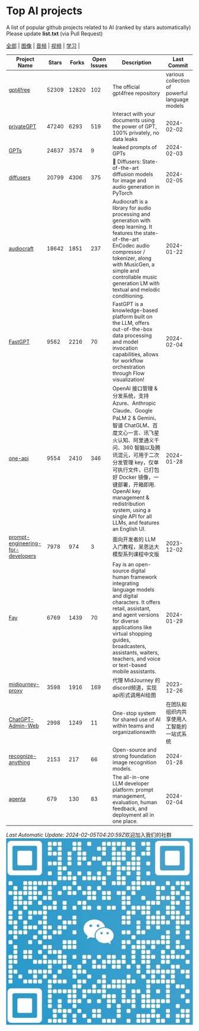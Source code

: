 # Top AI projects
A list of popular github projects related to AI (ranked by stars automatically)
Please update **list.txt** (via Pull Request)

<a href="./README.md">全部</a> |   <a href="./READMEpicture.md">图像</a> |   <a href="./READMEaudio.md">音频</a> | <a href="./READMEvideo.md">视频</a> | <a href="./READMElearn.md">学习</a> | 

| Project Name | Stars | Forks | Open Issues | Description | Last Commit |
| ------------ | ----- | ----- | ----------- | ----------- | ----------- |
| [gpt4free](https://github.com/xtekky/gpt4free) | 52309 | 12820 | 102 | The official gpt4free repository | various collection of powerful language models | 2024-02-01 |
| [privateGPT](https://github.com/imartinez/privateGPT) | 47240 | 6293 | 519 | Interact with your documents using the power of GPT, 100% privately, no data leaks | 2024-02-02 |
| [GPTs](https://github.com/linexjlin/GPTs) | 24637 | 3574 | 9 | leaked prompts of GPTs | 2024-02-03 |
| [diffusers](https://github.com/huggingface/diffusers) | 20799 | 4306 | 375 | 🤗 Diffusers: State-of-the-art diffusion models for image and audio generation in PyTorch | 2024-02-05 |
| [audiocraft](https://github.com/facebookresearch/audiocraft) | 18642 | 1851 | 237 | Audiocraft is a library for audio processing and generation with deep learning. It features the state-of-the-art EnCodec audio compressor / tokenizer, along with MusicGen, a simple and controllable music generation LM with textual and melodic conditioning. | 2024-01-22 |
| [FastGPT](https://github.com/labring/FastGPT) | 9562 | 2216 | 70 | FastGPT is a knowledge-based platform built on the LLM, offers out-of-the-box data processing and model invocation capabilities, allows for workflow orchestration through Flow visualization! | 2024-02-04 |
| [one-api](https://github.com/songquanpeng/one-api) | 9554 | 2410 | 346 | OpenAI 接口管理 & 分发系统，支持 Azure、Anthropic Claude、Google PaLM 2 & Gemini、智谱 ChatGLM、百度文心一言、讯飞星火认知、阿里通义千问、360 智脑以及腾讯混元，可用于二次分发管理 key，仅单可执行文件，已打包好 Docker 镜像，一键部署，开箱即用. OpenAI key management & redistribution system, using a single API for all LLMs, and features an English UI. | 2024-01-28 |
| [prompt-engineering-for-developers](https://github.com/datawhalechina/prompt-engineering-for-developers) | 7978 | 974 | 3 | 面向开发者的 LLM 入门教程，吴恩达大模型系列课程中文版 | 2023-12-02 |
| [Fay](https://github.com/xszyou/Fay) | 6769 | 1439 | 70 | Fay is an open-source digital human framework integrating language models and digital characters. It offers retail, assistant, and agent versions for diverse applications like virtual shopping guides, broadcasters, assistants, waiters, teachers, and voice or text-based mobile assistants. | 2024-01-29 |
| [midjourney-proxy](https://github.com/novicezk/midjourney-proxy) | 3598 | 1916 | 169 | 代理 MidJourney 的discord频道，实现api形式调用AI绘图 | 2023-12-26 |
| [ChatGPT-Admin-Web](https://github.com/AprilNEA/ChatGPT-Admin-Web) | 2998 | 1249 | 11 | One-stop system for shared use of AI within teams and organizationswith | 在团队和组织内共享使用人工智能的一站式系统 | 2023-12-27 |
| [recognize-anything](https://github.com/xinyu1205/recognize-anything) | 2153 | 217 | 66 | Open-source and strong foundation image recognition models. | 2024-01-28 |
| [agenta](https://github.com/Agenta-AI/agenta) | 679 | 130 | 83 | The all-in-one LLM developer platform: prompt management, evaluation, human feedback, and deployment all in one place. | 2024-02-04 |

*Last Automatic Update: 2024-02-05T04:20:59Z*欢迎加入我们的社群 ![](https://raw.githubusercontent.com/mouuii/picture/master/weichat.jpg) 